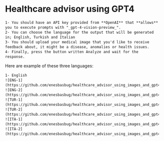 # Healthcare advisor using GPT4

    1- You should have an API key provided from **OpenAI** that **allows** you to execute prompts with "_gpt-4-vision-preview_".
    2- You can choose the language for the output that will be generated in; English, Turkish and Italian
    3- You should upload your medical image that you'd like to receive feedback about, it might be a disease, anomalies or health issues.
    4- Finally, press the button written Analyze and wait for the response.

Here are example of these three languages:

    1- English
    ![ENG-1](https://github.com/enesbasbug/healthcare_advisor_using_images_and_gpt4/blob/master/images/e1.png)
    ![ENG-2](https://github.com/enesbasbug/healthcare_advisor_using_images_and_gpt4/blob/master/images/e2.png)
    ![TUR-1](https://github.com/enesbasbug/healthcare_advisor_using_images_and_gpt4/blob/master/images/t1.png)
    ![TUR-2](https://github.com/enesbasbug/healthcare_advisor_using_images_and_gpt4/blob/master/images/t2.png)
    ![ITA-1](https://github.com/enesbasbug/healthcare_advisor_using_images_and_gpt4/blob/master/images/i1.png)
    ![ITA-2](https://github.com/enesbasbug/healthcare_advisor_using_images_and_gpt4/blob/master/images/i2.png)
